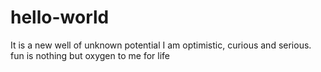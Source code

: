 # hello-world
It is a new well of unknown potential
I am optimistic, curious and serious.
fun is nothing but oxygen to me for life
